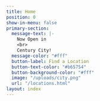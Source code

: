 ```yaml
---
title: Home
position: 0
show-in-menu: false
primary-section:
  message-text: |-
    Now Open in
    <br>
    Century City!
  message-color: "#fff"
  button-label: Find a Location
  button-text-color: "#b65754"
  button-background-color: "#fff"
  image: "/uploads/city.png"
  url: "/locations.html"
layout: index
---
```


